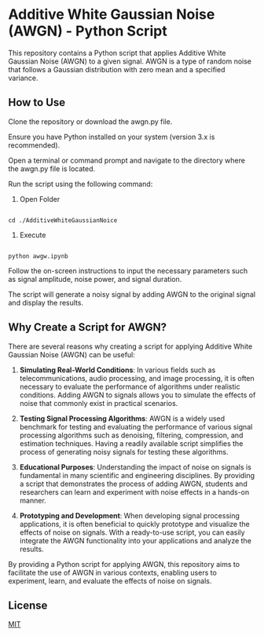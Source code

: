 # Additive White Gaussian Noise (AWGN) - Python Script
This repository contains a Python script that applies Additive White Gaussian Noise (AWGN) to a given signal. AWGN is a type of random noise that follows a Gaussian distribution with zero mean and a specified variance.

## How to Use
Clone the repository or download the awgn.py file.

Ensure you have Python installed on your system (version 3.x is recommended).

Open a terminal or command prompt and navigate to the directory where the awgn.py file is located.

Run the script using the following command:

 1. Open Folder
```shell

cd ./AdditiveWhiteGaussianNoice
```


 1. Execute
```shell

python awgw.ipynb
```
Follow the on-screen instructions to input the necessary parameters such as signal amplitude, noise power, and signal duration.

The script will generate a noisy signal by adding AWGN to the original signal and display the results.

## Why Create a Script for AWGN?
There are several reasons why creating a script for applying Additive White Gaussian Noise (AWGN) can be useful:

1. **Simulating Real-World Conditions**: In various fields such as telecommunications, audio processing, and image processing, it is often necessary to evaluate the performance of algorithms under realistic conditions. Adding AWGN to signals allows you to simulate the effects of noise that commonly exist in practical scenarios.

2. **Testing Signal Processing Algorithms**: AWGN is a widely used benchmark for testing and evaluating the performance of various signal processing algorithms such as denoising, filtering, compression, and estimation techniques. Having a readily available script simplifies the process of generating noisy signals for testing these algorithms.

3. **Educational Purposes**: Understanding the impact of noise on signals is fundamental in many scientific and engineering disciplines. By providing a script that demonstrates the process of adding AWGN, students and researchers can learn and experiment with noise effects in a hands-on manner.

4. **Prototyping and Development**: When developing signal processing applications, it is often beneficial to quickly prototype and visualize the effects of noise on signals. With a ready-to-use script, you can easily integrate the AWGN functionality into your applications and analyze the results.

By providing a Python script for applying AWGN, this repository aims to facilitate the use of AWGN in various contexts, enabling users to experiment, learn, and evaluate the effects of noise on signals.


## License

[MIT](https://choosealicense.com/licenses/mit/)
